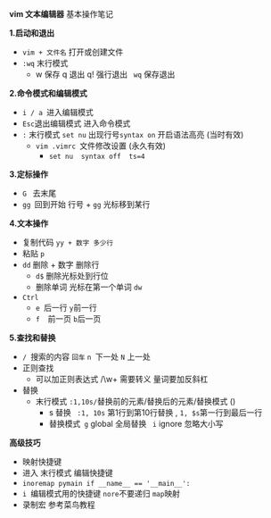 

 **vim 文本编辑器** 基本操作笔记





**1.启动和退出**

- `vim + 文件名` 打开或创建文件
- `:wq` 末行模式
  - w 保存   q 退出      q! 强行退出   ` wq` 保存退出



**2.命令模式和编辑模式**

- `i / a `进入编辑模式
- `Esc`退出编辑模式 进入命令模式
- `:` 末行模式 `set nu` 出现行号`syntax on` 开启语法高亮  (当时有效)
  - `vim .vimrc `文件修改设置 (永久有效)
    - `set nu  syntax off  ts=4`

**3.定标操作**

- `G ` 去末尾
- `gg `回到开始   行号 + `gg` 光标移到某行



**4.文本操作**

- 复制代码  `yy + 数字 多少行`
- 粘贴  `p`
- `dd` 删除 + 数字  删除行
  - `d$` 删除光标处到行位
  - 删除单词    光标在第一个单词  ` dw `
- `Ctrl   `
  - `e `后一行  ` y `前一行
  - `f  `前一页 ` b `后一页



**5.查找和替换**

- `/ `搜索的内容 `回车` `n `下一处  `N` 上一处
- 正则查找
  - 可以加正则表达式   /\w\+ 需要转义  量词要加反斜杠
- 替换
  - 末行模式 `:1,10s/`替换前的元素/替换后的元素/替换模式   () 
    - s 替换  ` :1, 10s` 第1行到第10行替换  , `1, $s`第一行到最后一行
    - 替换模式` g` global 全局替换 ` i` ignore 忽略大小写



**高级技巧**

- 映射快捷键
- 进入 末行模式    编辑快捷键
- `inoremap pymain if __name__ == '__main__':    `
- `i `编辑模式用的快捷键  ` nore `不要递归 ` map `映射
- 录制宏  参考菜鸟教程 
